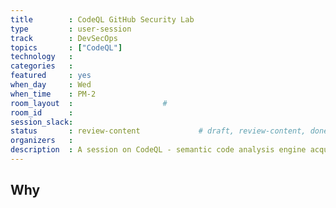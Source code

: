 ```yaml
---
title        : CodeQL GitHub Security Lab
type         : user-session
track        : DevSecOps
topics       : ["CodeQL"]
technology   :
categories   :
featured     : yes
when_day     : Wed
when_time    : PM-2
room_layout  :                    #
room_id      :
session_slack:
status       : review-content             # draft, review-content, done
organizers   :
description  : A session on CodeQL - semantic code analysis engine acquired and run by GitHub
---
```


## Why

